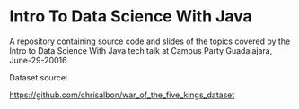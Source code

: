 # Intro To Data Science With Java
A repository containing source code and slides of the topics covered by the Intro to Data Science With Java
tech talk at Campus Party Guadalajara, June-29-20016

Dataset source:

https://github.com/chrisalbon/war_of_the_five_kings_dataset
